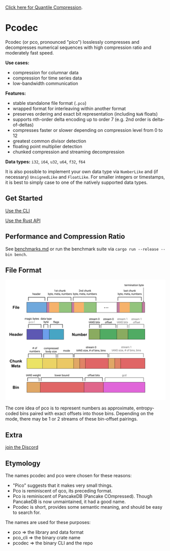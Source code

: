 [Click here for Quantile Compression](./quantile-compression/README.md).

# Pcodec

Pcodec (or pco, pronounced "pico") losslessly compresses and decompresses
numerical sequences
with high compression ratio and moderately fast speed.

**Use cases:**
* compression for columnar data
* compression for time series data
* low-bandwidth communication

**Features:**
* stable standalone file format (`.pco`)
* wrapped format for interleaving within another format
* preserves ordering and exact bit representation (including `NaN` floats)
* supports nth-order delta encoding up to order 7 (e.g. 2nd order is delta-of-deltas)
* compresses faster or slower depending on compression level from 0 to 12
* greatest common divisor detection
* floating point multiplier detection
* chunked compression and streaming decompression

**Data types:**
  `i32`, `i64`,
  `u32`, `u64`,
  `f32`, `f64`

It is also possible to implement your own data type via `NumberLike` and (if
necessary) `UnsignedLike` and `FloatLike`.
For smaller integers or timestamps, it is best to simply case to one of the
natively supported data types.

## Get Started

[Use the CLI](./pco_cli/README.md)

[Use the Rust API](./pco/README.md)

## Performance and Compression Ratio

See [benchmarks.md](./bench/benchmarks.md) or run the benchmark suite via
`cargo run --release --bin bench`.

## File Format

<img alt="pco file format diagram" src="./images/file_format.svg" />

The core idea of pco is to represent numbers as approximate, entropy-coded bins
paired with exact offsets into those bins.
Depending on the mode, there may be 1 or 2 streams of these bin-offset
pairings.

## Extra

[join the Discord](https://discord.gg/f6eRXgMP8w)

## Etymology

The names pcodec and pco were chosen for these reasons:
* "Pico" suggests that it makes very small things.
* Pco is reminiscent of qco, its preceding format.
* Pco is reminiscent of PancakeDB (Pancake COmpressed). Though PancakeDB is now
  unmaintained, it had a good name.
* Pcodec is short, provides some semantic meaning, and should be easy to
  search for.

The names are used for these purposes:
* pco => the library and data format
* pco_cli => the binary crate name
* pcodec => the binary CLI and the repo
